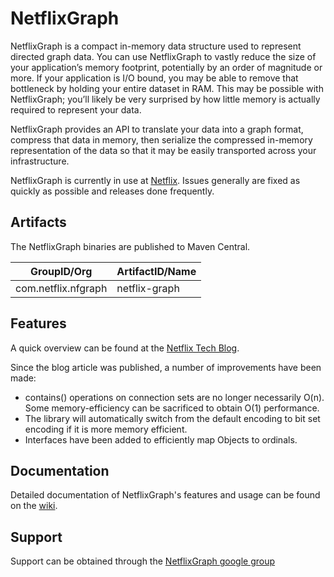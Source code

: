 NetflixGraph
============

NetflixGraph is a compact in-memory data structure used to represent directed graph data. You can use NetflixGraph to vastly reduce the size of your application’s memory footprint, potentially by an order of magnitude or more. If your application is I/O bound, you may be able to remove that bottleneck by holding your entire dataset in RAM. This may be possible with NetflixGraph; you’ll likely be very surprised by how little memory is actually required to represent your data.

NetflixGraph provides an API to translate your data into a graph format, compress that data in memory, then serialize the compressed in-memory representation of the data so that it may be easily transported across your infrastructure.

NetflixGraph is currently in use at [Netflix](http://movies.netflix.com). Issues generally are fixed as quickly as possible and releases done frequently.

Artifacts
---------

The NetflixGraph binaries are published to Maven Central.

|GroupID/Org|ArtifactID/Name|
| --------- | ------------- |
|com.netflix.nfgraph|netflix-graph|

Features
--------
A quick overview can be found at the [Netflix Tech Blog](http://techblog.netflix.com/2013/01/netflixgraph-metadata-library_18.html). 

Since the blog article was published, a number of improvements have been made:

* contains() operations on connection sets are no longer necessarily O(n).  Some memory-efficiency can be sacrificed to obtain O(1) performance.
* The library will automatically switch from the default encoding to bit set encoding if it is more memory efficient.
* Interfaces have been added to efficiently map Objects to ordinals.


Documentation
-------------
Detailed documentation of NetflixGraph's features and usage can be found on the [wiki](https://github.com/Netflix/netflix-graph/wiki).


Support
-------
Support can be obtained through the [NetflixGraph google group](https://groups.google.com/group/netflix-graph)
